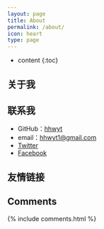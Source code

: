 ```yaml
---
layout: page
title: About
permalink: /about/
icon: heart
type: page
---
```


* content
{:toc}

## 关于我

<!--<iframe src="https://githubbadge.appspot.com/gaohaoyang?s=1" style="border: 0;height: 142px;width: 200px;overflow: hidden;" frameBorder="0"></iframe>-->

## 联系我

* GitHub：[hhwyt](https://github.com/hhwyt)
* email：hhwyt1@gmail.com
* [Twitter](https://twitter.com/hhwyt2)
* [Facebook](https://www.facebook.com/wilco.huang.798)

## 友情链接


## Comments

{% include comments.html %}
